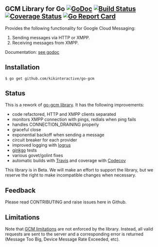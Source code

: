 GCM Library for Go [![GoDoc][godoc image]][godoc] [![Build Status][travis image]][travis] [![Coverage Status][codecov image]][codecov] [![Go Report Card][goreportcard image]][goreportcard]
--

Provides the following functionality for Google Cloud Messaging:

1. Sending messages via HTTP or XMPP.
2. Receiving messages from XMPP.

Documentation: [see godoc][godoc]

## Installation

    $ go get github.com/kikinteractive/go-gcm

## Status

This is a rework of [go-gcm library](https://github.com/google/go-gcm). It has the following improvements:
* code refactored, HTTP and XMPP clients separated
* monitors XMPP connection with pings, redials when ping fails
* handles CONNECTION_DRAINING properly
* graceful close
* exponential backoff when sending a message
* circuit breaker for each provider
* improved logging with [logrus](https://github.com/sirupsen/logrus)
* [ginkgo](https://onsi.github.io/ginkgo/) tests
* various govet/golint fixes
* automatic builds with [Travis][travis] and coverage with [Codecov][codecov] 

This library is in Beta. We will make an effort to support the library, but we reserve the right to make incompatible changes when necessary.

## Feedback

Please read CONTRIBUTING and raise issues here in Github.

## Limitations

Note that [GCM limitations][gcm limitations] are not enforced by the library. Instead, all valid requests are sent to the server and a corresponding error is returned (Message Too Big, Device Message Rate Exceeded, etc).

[godoc]: https://godoc.org/github.com/kikinteractive/go-gcm
[godoc image]: https://godoc.org/github.com/kikinteractive/go-gcm?status.svg

[travis image]: https://travis-ci.org/kikinteractive/go-gcm.svg
[travis]: https://travis-ci.org/kikinteractive/go-gcm

[codecov image]: https://codecov.io/gh/kikinteractive/go-gcm/branch/master/graph/badge.svg
[codecov]: https://codecov.io/gh/kikinteractive/go-gcm

[tag shield image]: https://img.shields.io/github/tag/kikinteractive/go-gcm.svg?maxAge=2592000

[goreportcard]: https://goreportcard.com/report/kikinteractive/go-gcm
[goreportcard image]: https://goreportcard.com/badge/kikinteractive/go-gcm

[gcm limitations]: https://gist.github.com/mnemonicflow/d08af1c1ea2f54f8667f
